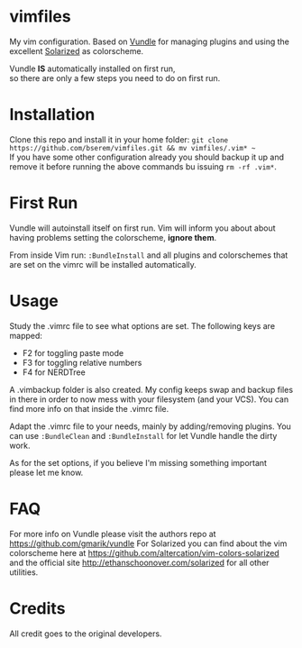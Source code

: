 # vimfiles
My vim configuration. Based on [Vundle](https://github.com/gmarik/vundle) for
managing plugins and using the excellent
[Solarized](https://github.com/altercation/vim-colors-solarized) as colorscheme.

Vundle **IS** automatically installed on first run,  
so there are only a few steps you need to do on first run.

# Installation
Clone this repo and install it in your home folder:
`git clone https://github.com/bserem/vimfiles.git && mv vimfiles/.vim* ~`  
If you have some other configuration already you should backup it up 
and remove it before running the above commands bu issuing `rm -rf .vim*`.

# First Run
Vundle will autoinstall itself on first run.
Vim will inform you about about having problems setting the colorscheme, **ignore them**.

From inside Vim run:
`:BundleInstall`
and all plugins and colorschemes that are set on the vimrc will be installed automatically.

# Usage
Study the .vimrc file to see what options are set.
The following keys are mapped:
* F2 for toggling paste mode
* F3 for toggling relative numbers
* F4 for NERDTree 
  
A .vimbackup folder is also created. My config keeps swap and backup files  
in there in order to now mess with your filesystem (and your VCS). 
You can find more info on that inside the .vimrc file. 

Adapt the .vimrc file to your needs, mainly by adding/removing plugins.
You can use `:BundleClean` and `:BundleInstall` for let Vundle handle the dirty work.

As for the set options, if you believe I'm missing something important please let me know.

# FAQ
For more info on Vundle please visit the authors repo at
https://github.com/gmarik/vundle
For Solarized you can find about the vim colorscheme here at
https://github.com/altercation/vim-colors-solarized and the official site
http://ethanschoonover.com/solarized for all other utilities.

# Credits
All credit goes to the original developers.

